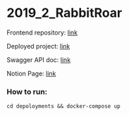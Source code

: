 # 2019_2_RabbitRoar

Frontend repository: [link](https://github.com/frontend-park-mail-ru/2019_2_RabbitRoar)

Deployed project: [link](https://frontend.photocouple.space)

Swagger API doc: [link](https://frontend.photocouple.space/api/swagger/)

Notion Page: [link](https://www.notion.so/SVOYAK-f53af7312b784f2bafa785c65e8d81a9)

### How to run:

```shell script
cd depoloyments && docker-compose up
```
